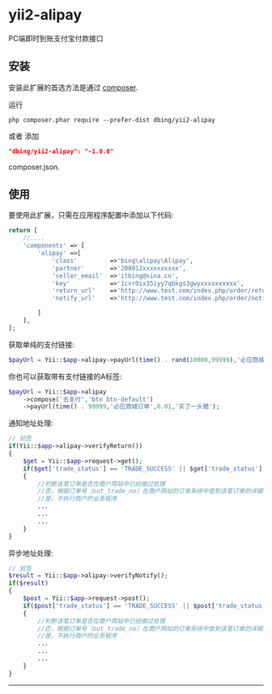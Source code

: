 # yii2-alipay

PC端即时到账支付宝付款接口

安装
------------
安装此扩展的首选方法是通过  [composer](http://getcomposer.org/download/).

运行

```
php composer.phar require --prefer-dist dbing/yii2-alipay
```

或者 添加

```json
"dbing/yii2-alipay": "~1.0.0"
```

composer.json.

使用
-----
要使用此扩展，只需在应用程序配置中添加以下代码:

```php
return [
    //....
    'components' => [
        'alipay' =>[
            'class'         =>'bing\alipay\Alipay',
            'partner'       =>'208812xxxxxxxxxx',                           //合作身份者id
            'seller_email'  =>'itbing@sina.cn',                             //收款支付宝账号
            'key'           =>'1cvr0ix35iyy7qbkgs3gwyxxxxxxxxxx',           //安全检验码，
            'return_url'    =>'http://www.test.com/index.php/order/return', //同步通知地址（注意：不能加?id=123这类自定义参数）
            'notify_url'    =>'http://www.test.com/index.php/order/notify', //异步通知地址（注意：同上且不能写成内网域如localhost）

        ]
    ],
];

```

获取单纯的支付链接:

```php
$payUrl = Yii::$app->alipay->payUrl(time() . rand(10000,99999),'必应商城订单',0.01,'买了一个栗子');
```


你也可以获取带有支付链接的A标签:

```php
$payUrl = Yii::$app->alipay
    ->compose('去支付','btn btn-default')
    ->payUrl(time() . 99999,'必应商城订单',0.01,'买了一头猪');
```

通知地址处理:
```php
// 验签
if(Yii::$app->alipay->verifyReturn())
{
    $get = Yii::$app->request->get();
    if($get['trade_status'] == 'TRADE_SUCCESS' || $get['trade_status'] == 'TRADE_FINISHED')
    {
        //判断该笔订单是否在商户网站中已经做过处理
        //否，根据订单号（out_trade_no）在商户网站的订单系统中查到该笔订单的详细，并执行商户的业务程序
        //是，不执行商户的业务程序
        ...
        ...
        ...
    }
}
```

异步地址处理:
```php
// 验签
$result = Yii::$app->alipay->verifyNotify();
if($result)
{
    $post = Yii::$app->request->post();
    if($post['trade_status'] == 'TRADE_SUCCESS' || $post['trade_status'] == 'TRADE_FINISHED')
    {
        //判断该笔订单是否在商户网站中已经做过处理
        //否，根据订单号（out_trade_no）在商户网站的订单系统中查到该笔订单的详细，并执行商户的业务程序
        //是，不执行商户的业务程序
        ...
        ...
        ...
    }      
}
```
---